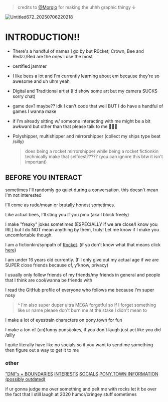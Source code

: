 > credits to [@Morgio](https://github.com/Morgio) for making the uhhh graphic thingy ↓

![Untitled672_20250706220218](https://github.com/user-attachments/assets/8458442a-0195-4a86-832f-cbd7f7c021b7)

# INTRODUCTION!!

- There's a handful of names I go by but R0cket, Crown, Bee and Redzz/Red are the ones I use the most

- certified jammer

- I like bees a lot and I'm currently learning about em because they're so awesome and uh uhm yeah

- Digital and Traditional artist (I'd show some art but my camera SUCKS sorry chat)

- game dev? maybe?? idk I can't code that well BUT I do have a handful of games I wanna make

- if I'm already sitting w/ someone interacting with me might be a bit awkward but other than that please talk to me 🙏🙏🙏

- Polyshipper, multishipper and mirrorshipper (collect my ships type beat /silly)

  > does being a rocket mirrorshipper while being a rocket fictionkin technically make that selfcest????? (you can ignore this btw it isn't important)

## BEFORE YOU INTERACT

sometimes I'll randomly go quiet during a conversation. this doesn't mean I'm not interested

I'll come as rude/mean or brutally honest sometimes.

Like actual bees, I'll sting you if you pmo (aka I block freely)

I make "freaky" jokes sometimes (ESPECIALLY if we are close/I know you IRL) but I do NOT mean anything by them, truly! Let me know if I make you uncomfortable though.

I am a fictionkin/synpath of [Rocket](https://phighting.wiki/Rocket). (if ya don't know what that means click [here](https://fkin.carrd.co/))

I am under 16 years old currently. (I'll only give out my actual age if we are SUPER close friends because of, y'know, privacy)

I usually only follow friends of my friends/my friends in general and people that I think are cool/wanna be friends with

I read the GitHub profile of everyone who follows me because I'm super nosy

> ^ I'm also super duper ultra MEGA forgetful so if I forget something like ur name please don't burn me at the stake I didn't mean to

I make a lot of eyestrain characters on pony.town for fun

I make a ton of (un)funny puns/jokes, if you don't laugh just act like you did /silly

I quite literally have like no socials so if you want to send me something then figure out a way to get it to me

### other

["DNI"s + BOUNDARIES](https://github.com/machine-detonation/FFFFFF)    [INTERESTS](https://github.com/machine-detonation/EDD3A0)    [SOCIALS](https://github.com/machine-detonation/7CCA92)    [PONY.TOWN INFORMATION (possibly outdated)](https://github.com/machine-detonation/000000)

if ur gonna judge me over something and pelt me with rocks let it be over the fact that I still laugh at 2020 humor/cringey stuff sometimes
